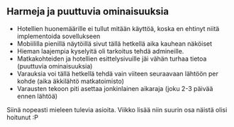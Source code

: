 <h2> Harmeja ja puuttuvia ominaisuuksia </h2>

* Hotellien huonemäärille ei tullut mitään käyttöä, koska en ehtinyt niitä implementoida sovellukseen  
* Mobiililla pienillä näytöillä sivut tällä hetkellä aika kauhean näköiset
* Hieman laajempia kyselyitä oli tarkoitus tehdä admineille.
* Matkakohteiden ja hotellien esittelysivuille jäi vähän turhaa tietoa (puuttuvia ominaisuuksia)
* Varauksia voi tällä hetkellä tehdä vain viiteen seuraavaan lähtöön per kohde (aika äkkilähtö matkatoimisto)
* Varausten tekoon piti asettaa jonkinlainen aikaraja (joku 2-3 päivää ennen lähtöä)

Siinä nopeasti mieleen tulevia asioita. Viikko lisää niin suurin osa näistä olisi hoitunut :P
